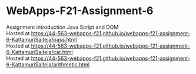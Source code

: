 # WebApps-F21-Assignment-6
Assignment introduction Java Script and DOM<br>
Hosted at https://44-563-webapps-f21.github.io/webapps-f21-assignment-6-KattamuriSaiteja/pass.html<br>
Hosted at https://44-563-webapps-f21.github.io/webapps-f21-assignment-6-KattamuriSaiteja/car.html<br>
Hosted at https://44-563-webapps-f21.github.io/webapps-f21-assignment-6-KattamuriSaiteja/arithmetic.html<br>
